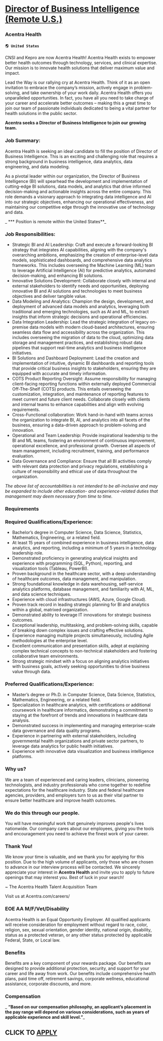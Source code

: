 # [Director of Business Intelligence (Remote U.S.)](https://www.remotewlb.com/apply/director-of-business-intelligence-remote-u-s)  
### Acentra Health  
#### `🌎 United States`  

CNSI and Kepro are now Acentra Health! Acentra Health exists to empower better health outcomes through technology, services, and clinical expertise. Our mission is to innovate health solutions that deliver maximum value and impact.

Lead the Way is our rallying cry at Acentra Health. Think of it as an open invitation to embrace the company’s mission, actively engage in problem-solving, and take ownership of your work daily. Acentra Health offers you unparalleled opportunities. In fact, you have all you need to take charge of your career and accelerate better outcomes – making this a great time to join our team of passionate individuals dedicated to being a vital partner for health solutions in the public sector.

 **Acentra seeks a Director of Business Intelligence to join our growing team.**

### Job Summary:

Acentra Health is seeking an ideal candidate to fill the position of Director of Business Intelligence. This is an exciting and challenging role that requires a strong background in business intelligence, data analytics, data engineering, and data modeling.

As a pivotal leader within our organization, the Director of Business Intelligence (BI) will spearhead the development and implementation of cutting-edge BI solutions, data models, and analytics that drive informed decision-making and actionable insights across the entire company. This role demands a visionary approach to integrating data intelligence and AI into our strategic objectives, enhancing our operational effectiveness, and maintaining our competitive edge through the innovative use of technology and data.

 _ *** Position is remote within the United States**_

### Job Responsibilities:

  * Strategic BI and AI Leadership: Craft and execute a forward-looking BI strategy that integrates AI capabilities, aligning with the company's overarching ambitions, emphasizing the creation of enterprise-level data models, sophisticated dashboards, and comprehensive data analytics frameworks. This includes overseeing the Machine Learning (ML) team to leverage Artificial Intelligence (AI) for predictive analytics, automated decision-making, and enhancing BI solutions.
  * Innovative Solutions Development: Collaborate closely with internal and external stakeholders to identify needs and opportunities, deploying innovative BI and AI solutions and technologies to meet business objectives and deliver tangible value.
  * Data Modeling and Analytics: Champion the design, development, and deployment of advanced data models and analytics, leveraging both traditional and emerging technologies, such as AI and ML, to extract insights that inform strategic decisions and operational efficiencies.
  * Data Integration Leadership: Lead the strategic integration of legacy on-premise data models with modern cloud-based architectures, ensuring seamless data flow and accessibility across the organization. This includes overseeing the migration of data to the cloud, optimizing data storage and management practices, and establishing robust data pipelines that support real-time analytics and business intelligence initiatives.
  * BI Solutions and Dashboard Deployment: Lead the creation and implementation of intuitive, dynamic BI dashboards and reporting tools that provide critical business insights to stakeholders, ensuring they are equipped with accurate and timely information.
  * COTS Product Reporting Oversight: Assume responsibility for managing client-facing reporting functions within externally deployed Commercial Off-The-Shelf (COTS) products. This entails overseeing the customization, integration, and maintenance of reporting features to meet current and future client needs. Collaborate closely with clients and internal teams to enhance capabilities and align with evolving requirements.
  * Cross-Functional collaboration: Work hand-in-hand with teams across the organization to integrate BI, AI, and analytics into all facets of the business, ensuring a data-driven approach to problem-solving and innovation.
  * Operational and Team Leadership: Provide inspirational leadership to the BI and ML teams, fostering an environment of continuous improvement, operational excellence, and professional growth. Oversee all aspects of team management, including recruitment, training, and performance evaluation.
  * Data Governance and Compliance: Ensure that all BI activities comply with relevant data protection and privacy regulations, establishing a culture of responsibility and ethical use of data throughout the organization.

 _The above list of accountabilities is not intended to be all-inclusive and may be expanded to include other education- and experience-related duties that management may deem necessary from time to time._

### Requirements

### Required Qualifications/Experience:

  * Bachelor’s degree in Computer Science, Data Science, Statistics, Mathematics, Engineering, or a related field.
  * At least 15 years of combined experience in business intelligence, data analytics, and reporting, including a minimum of 5 years in a technology leadership role. 
  * Demonstrated proficiency in generating analytical insights and experience with programming (SQL, Python), reporting, and visualization tools (Tableau, PowerBI).
  * Proven background in the healthcare sector, with a deep understanding of healthcare outcomes, data management, and manipulation.
  * Strong foundational knowledge in data warehousing, self-service analytics platforms, database management, and familiarity with AI, ML, and data science techniques. 
  * Experience with cloud infrastructures (AWS, Azure, Google Cloud).
  * Proven track record in leading strategic planning for BI and analytics within a global, matrixed organization. 
  * Demonstrated ability to leverage IT innovations for strategic business outcomes.
  * Exceptional leadership, multitasking, and problem-solving skills, capable of breaking down complex issues and crafting effective solutions. 
  * Experience managing multiple projects simultaneously, including Agile methodologies at the enterprise level.
  * Excellent communication and presentation skills, adept at explaining complex technical concepts to non-technical stakeholders and fostering collaborative team environments.
  * Strong strategic mindset with a focus on aligning analytics initiatives with business goals, actively seeking opportunities to drive business value through data.

### Preferred Qualifications/Experience:

  * Master’s degree or Ph.D. in Computer Science, Data Science, Statistics, Mathematics, Engineering, or a related field.
  * Specialization in healthcare analytics, with certifications or additional coursework in healthcare informatics, demonstrating a commitment to staying at the forefront of trends and innovations in healthcare data analysis.
  * Demonstrated success in implementing and managing enterprise-scale data governance and data quality programs.
  * Experience in partnering with external stakeholders, including governmental health organizations and private sector partners, to leverage data analytics for public health initiatives.
  * Experience with innovative data visualization and business intelligence platforms.

### Why us?

We are a team of experienced and caring leaders, clinicians, pioneering technologists, and industry professionals who come together to redefine expectations for the healthcare industry. State and federal healthcare agencies, providers, and employers turn to us as their vital partner to ensure better healthcare and improve health outcomes.

### We do this through our people.

You will have meaningful work that genuinely improves people's lives nationwide. Our company cares about our employees, giving you the tools and encouragement you need to achieve the finest work of your career.

### Thank You!

We know your time is valuable, and we thank you for applying for this position. Due to the high volume of applicants, only those who are chosen to advance in our interview process will be contacted. We sincerely appreciate your interest in **Acentra Health** and invite you to apply to future openings that may interest you. Best of luck in your search!

~ The Acentra Health Talent Acquisition Team

Visit us at Acentra.com/careers/

### EOE AA M/F/Vet/Disability

Acentra Health is an Equal Opportunity Employer. All qualified applicants will receive consideration for employment without regard to race, color, religion, sex, sexual orientation, gender identity, national origin, disability, status as a protected veteran, or any other status protected by applicable Federal, State, or Local law.

### Benefits

Benefits are a key component of your rewards package. Our benefits are designed to provide additional protection, security, and support for your career and life away from work. Our benefits include comprehensive health plans, paid time off, retirement savings, corporate wellness, educational assistance, corporate discounts, and more.

### Compensation

 _ **“Based on our compensation philosophy, an applicant’s placement in the pay range will depend on various considerations, such as years of applicable experience and skill level.”**_

  
## CLICK TO [APPLY](https://www.remotewlb.com/apply/director-of-business-intelligence-remote-u-s)

